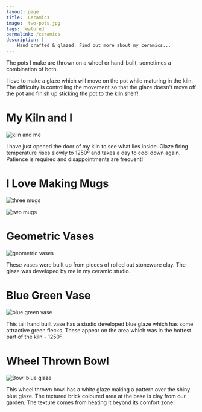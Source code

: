 ```yaml
---
layout: page
title:  Ceramics
image:  two-pots.jpg
tags: featured
permalink: /ceramics
description: |
    Hand crafted & glazed. Find out more about my ceramics...
---
```

The pots I make are thrown on a wheel or hand-built, sometimes a combination of both.

I love to make a glaze which will move on the pot while maturing in the kiln. The difficulty is controlling the movement so that the glaze doesn't move off the pot and finish up sticking the pot to the kiln shelf!

# My Kiln and I

![kiln and me](/images/My-Kiln-and-I.jpg)

I have just opened the door of my kiln to see what lies inside.
Glaze firing temperature rises slowly to 1250º and takes a day to cool down again.
Patience is required and disappointments are frequent!

# I Love Making Mugs

![three mugs](/images/Mug-Group.jpg)

![two mugs](/images/New-Mugs.jpg)

# Geometric Vases

![geometric vases](/images/Geometric-Vases.JPG)

These vases were built up from pieces of rolled out stoneware clay.
The glaze was developed by me in my ceramic studio.

# Blue Green Vase

![blue green vase](/images/Blue-Green-Vase.jpg)

This tall hand built vase has a studio developed blue glaze which has some attractive green flecks. These appear on the area which was in the hottest part of the kiln - 1250º. 

# Wheel Thrown Bowl

![Bowl blue glaze](/images/Bowl-blue-glaze.jpg)

This wheel thrown bowl has a white glaze making a pattern over the shiny blue glaze. The textured brick coloured area at the base is clay from our garden. The texture comes from heating it beyond its comfort zone!
